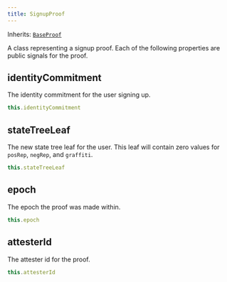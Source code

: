 ```yaml
---
title: SignupProof
---
```


Inherits: [`BaseProof`](base-proof)

A class representing a signup proof. Each of the following properties are public signals for the proof.

## identityCommitment

The identity commitment for the user signing up.

```ts
this.identityCommitment
```

## stateTreeLeaf

The new state tree leaf for the user. This leaf will contain zero values for `posRep`, `negRep`, and `graffiti`.

```ts
this.stateTreeLeaf
```

## epoch

The epoch the proof was made within.

```ts
this.epoch
```

## attesterId

The attester id for the proof.

```ts
this.attesterId
```
